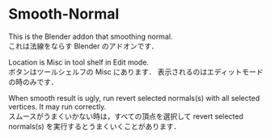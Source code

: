 # Smooth-Normal
This is the Blender addon that smoothing normal.  
これは法線をならす Blender のアドオンです．

Location is Misc in tool shelf in Edit mode.  
ボタンはツールシェルフの Misc にあります．
表示されるのはエディットモードの時のみです．

When smooth result is ugly, run revert selected normals(s) with all selected vertices. It may run correctly.  
スムースがうまくいかない時は，すべての頂点を選択して revert selected normals(s) を実行するとうまくいくことがあります．
